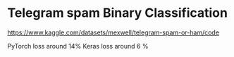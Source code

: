 # Telegram spam Binary Classification

https://www.kaggle.com/datasets/mexwell/telegram-spam-or-ham/code

PyTorch loss around 14%
Keras loss around 6 %
